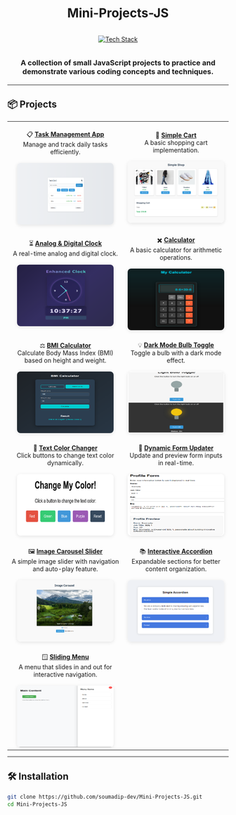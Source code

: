 <h1 align="center">
  <br>
  Mini-Projects-JS
  <br>
</h1>

<div align="center">
  <a href="https://github.com/kavindu-dilshan">
    <img src="https://skillicons.dev/icons?i=html,css,js,github" alt="Tech Stack" width="215" style="padding: 15px 0;">
  </a>
</div>

<h3 align="center" style="margin: 20px 0;">
  A collection of small JavaScript projects to practice and demonstrate various coding concepts and techniques.
</h3>

---

## 📦 Projects

<div align="center">

|                                                                                                                                                                                                                                                                                                                                                                                                                                             |                                                                                                                                                                                                                                                                                                                                                                                                                    |
| :-----------------------------------------------------------------------------------------------------------------------------------------------------------------------------------------------------------------------------------------------------------------------------------------------------------------------------------------------------------------------------------------------------------------------------------------: | :----------------------------------------------------------------------------------------------------------------------------------------------------------------------------------------------------------------------------------------------------------------------------------------------------------------------------------------------------------------------------------------------------------------: |
|      <div align="center"><br>📋 **[Task Management App](https://github.com/soumadip-dev/Mini-Projects-JS/tree/main/Task_Management_app)**<br>Manage and track daily tasks efficiently.<br><br><img src="https://github.com/soumadip-dev/Mini-Projects-JS/blob/main/Task_Management_app/SS_LIGHT_TODO.png" width="220" height="140" style="border-radius: 8px; box-shadow: 0 2px 8px rgba(0,0,0,0.1);"></div>       |                    <div align="center"><br>🛒 **[Simple Cart](https://github.com/soumadip-dev/Mini-Projects-JS/tree/main/Simple_Cart)**<br>A basic shopping cart implementation.<br><br><img src="https://github.com/soumadip-dev/Mini-Projects-JS/blob/main/Simple_Cart/SS_Simple_Cart.png" width="220" height="140" style="border-radius: 8px; box-shadow: 0 2px 8px rgba(0,0,0,0.1);"></div>                    |
| <div align="center"><br>⏳ **[Analog & Digital Clock](https://github.com/soumadip-dev/Mini-Projects-JS/tree/main/Analog_Digital_Clock)**<br>A real-time analog and digital clock.<br><br><img src="https://github.com/soumadip-dev/Mini-Projects-JS/blob/main/Analog_Digital_Clock/SS_Analog_Digital_Clock.png" width="220" height="140" style="border-radius: 8px; box-shadow: 0 2px 8px rgba(0,0,0,0.1);"></div> | <div align="center"><br>✖️ **[Calculator](https://github.com/soumadip-dev/Mini-Projects-JS/tree/main/Calculator)**<br>A basic calculator for arithmetic operations.<br><br><img src="https://github.com/soumadip-dev/Mini-Projects-JS/blob/main/Calculator/SS_Calculator.png" width="220" height="140" style="border-radius: 8px; box-shadow: 0 2px 8px rgba(0,0,0,0.1);"></div>                  |
|     <div align="center"><br>⚖️ **[BMI Calculator](https://github.com/soumadip-dev/Mini-Projects-JS/tree/main/BMI_Calculator)**<br>Calculate Body Mass Index (BMI) based on height and weight.<br><br><img src="https://github.com/soumadip-dev/Mini-Projects-JS/blob/main/BMI_Calculator/SS_BMI_Calculator.png" width="220" height="140" style="border-radius: 8px; box-shadow: 0 2px 8px rgba(0,0,0,0.1);"></div>     | <div align="center"><br>💡 **[Dark Mode Bulb Toggle](https://github.com/soumadip-dev/Mini-Projects-JS/tree/main/DarkMode_Bulb_Toggle)**<br>Toggle a bulb with a dark mode effect.<br><br><img src="https://github.com/soumadip-dev/Mini-Projects-JS/blob/main/DarkMode_Bulb_Toggle/SS_DarkMode_Bulb.jpg" width="220" height="140" style="border-radius: 8px; box-shadow: 0 2px 8px rgba(0,0,0,0.1);"></div>                 |
| <div align="center"><br>🎨 **[Text Color Changer](https://github.com/soumadip-dev/Mini-Projects-JS/tree/main/Text_Color_Changer)**<br>Click buttons to change text color dynamically.<br><br><img src="https://github.com/soumadip-dev/Mini-Projects-JS/blob/main/Text_Color_Changer/SS_Text_Color_Changer.png" width="220" height="140" style="border-radius: 8px; box-shadow: 0 2px 8px rgba(0,0,0,0.1);"></div> | <div align="center"><br>📝 **[Dynamic Form Updater](https://github.com/soumadip-dev/Mini-Projects-JS/tree/main/Dynamic_Form_Updater)**<br>Update and preview form inputs in real-time.<br><br><img src="https://github.com/soumadip-dev/Mini-Projects-JS/blob/main/Dynamic_Form_Updater/SS_Dynamic_Form_Updater.png" width="220" height="140" style="border-radius: 8px; box-shadow: 0 2px 8px rgba(0,0,0,0.1);"></div> |
| <div align="center"><br>🖼️ **[Image Carousel Slider](https://github.com/soumadip-dev/Mini-Projects-JS/tree/main/Image_Carousel_Slider)**<br>A simple image slider with navigation and auto-play feature.<br><br><img src="https://github.com/soumadip-dev/Mini-Projects-JS/blob/main/Image_Carousel_Slider/SS_Image_Carousel_Slider.png" width="220" height="140" style="border-radius: 8px; box-shadow: 0 2px 8px rgba(0,0,0,0.1);"></div> | <div align="center"><br>📚 **[Interactive Accordion](https://github.com/soumadip-dev/Mini-Projects-JS/tree/main/Interactive_Accordion)**<br>Expandable sections for better content organization.<br><br><img src="https://github.com/soumadip-dev/Mini-Projects-JS/blob/main/Interactive_Accordion/SS_Interactive_Accordion.png" width="220" height="140" style="border-radius: 8px; box-shadow: 0 2px 8px rgba(0,0,0,0.1);"></div> |
| <div align="center"><br>🪟 **[Sliding Menu](https://github.com/soumadip-dev/Mini-Projects-JS/tree/main/Sliding_Menu)**<br>A menu that slides in and out for interactive navigation.<br><br><img src="https://github.com/soumadip-dev/Mini-Projects-JS/blob/main/Sliding_Menu/SS_Sliding_Menu.png" width="220" height="140" style="border-radius: 8px; box-shadow: 0 2px 8px rgba(0,0,0,0.1);"></div> |  |

</div>

---

## 🛠️ Installation

```bash
git clone https://github.com/soumadip-dev/Mini-Projects-JS.git
cd Mini-Projects-JS
```